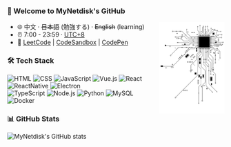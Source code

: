 <!-- ![bannar](https://github.com/MyNetdisk/MyNetdisk/blob/master/banner.png) -->

### 👋 Welcome to MyNetdisk's GitHub

<img align="right" width="30%" src="https://github.com/MyNetdisk/MyNetdisk/blob/master/electric.jpg" />

- 🌐 中文 · ~~日本語~~ (勉強する) · ~~English~~ (learning)
- ⏰ 7:00 - 23:59 · [UTC+8](https://time.is/UTC+8)
- 🔗 <a href="https://leetcode.cn/u/mynetdisk-h/" target="_blank">LeetCode</a> | <a href="https://codesandbox.io/u/MyNetdisk" target="_blank">CodeSandbox</a> | <a href="https://codepen.io/mynetdisk" target="_blank">CodePen</a>

### 🛠 Tech Stack

<p align="left">
  <img alt="HTML" src="https://img.shields.io/badge/HTML-e34c26?style=flat-square&logo=html5&logoColor=white">
  <img alt="CSS" src="https://img.shields.io/badge/CSS-1572B6?style=flat-square&logo=css3">
  <img alt="JavaScript" src="https://img.shields.io/badge/JavaScript-000000?style=flat-square&logo=javascript">
  <img alt="Vue.js" src="https://img.shields.io/badge/Vue.js-42b883?style=flat-square&logo=vue.js&logoColor=white">
  <img alt="React" src="https://img.shields.io/badge/React.js-61dafb?style=flat-square&logo=react&logoColor=black">
  <img alt="ReactNative" src="https://img.shields.io/badge/ReactNative-61DAFB?style=flat-square&logo=react&logoColor=blue">
  <img alt="Electron" src="https://img.shields.io/badge/Electron-2f3242?style=flat-square&logo=electron&logoColor=#a2ecfb">
  <br/>
  <img alt="TypeScript" src="https://img.shields.io/badge/TypeScript-3178C6?style=flat-square&logo=typescript&logoColor=white">
  <img alt="Node.js" src="https://img.shields.io/badge/Node.js-339933?style=flat-square&logo=node.js&logoColor=white">
  <img alt="Python" src="https://img.shields.io/badge/Python-3572a5?style=flat-square&logo=python&logoColor=white">
  <img alt="MySQL" src="https://img.shields.io/badge/MySQL-4479A1?style=flat-square&logo=mysql&logoColor=white">
  <img alt="Docker" src="https://img.shields.io/badge/Docker-2496ED?style=flat-square&logo=docker&logoColor=white">
</p>

### 📊 GitHub Stats

<p align="left">
  <img align="left" src="https://github-readme-stats.vercel.app/api?username=MyNetdisk&show_icons=true&theme=tokyonight" alt="MyNetdisk's GitHub stats" />
</p>
